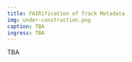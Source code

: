 ```yaml
---
title: FAIRification of Track Metadata
img: under-construction.png
caption: TBA 
ingress: TBA
---
```

TBA